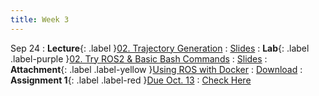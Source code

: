 ```yaml
---
title: Week 3
---
```


Sep 24
: **Lecture**{: .label }[02. Trajectory Generation](#)
  : [Slides](https://rpai-lab.github.io/EE211/assets/slides/lecture/EE211-24Fall-Lecture2.pdf)
: **Lab**{: .label .label-purple }[02. Try ROS2 & Basic Bash Commands](#) 
  : [Slides](https://rpai-lab.github.io/EE211/assets/slides/lab/EE211-24Fall-Lab2.pdf)
: **Attachment**{: .label .label-yellow }[Using ROS with Docker](#) 
  : [Download](https://rpai-lab.github.io/EE211/assets/slides/lab/Using_ROS_with_docker.pdf)
: **Assignment 1**{: .label .label-red }[Due Oct. 13](#) 
  : [Check Here](https://rpai-lab.github.io/EE211/assets/hw/Assignment_1.pdf)

